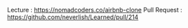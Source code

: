 Lecture : https://nomadcoders.co/airbnb-clone
Pull Request : https://github.com/neverlish/Learned/pull/214